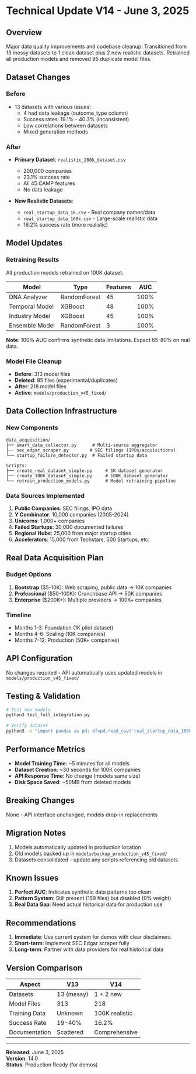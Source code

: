 # Technical Update V14 - June 3, 2025

## Overview
Major data quality improvements and codebase cleanup. Transitioned from 13 messy datasets to 1 clean dataset plus 2 new realistic datasets. Retrained all production models and removed 95 duplicate model files.

## Dataset Changes

### Before
- 13 datasets with various issues:
  - 4 had data leakage (outcome_type column)
  - Success rates: 19.1% - 40.3% (inconsistent)
  - Low correlations between datasets
  - Mixed generation methods

### After
- **Primary Dataset**: `realistic_200k_dataset.csv`
  - 200,000 companies
  - 23.1% success rate
  - All 45 CAMP features
  - No data leakage
  
- **New Realistic Datasets**:
  - `real_startup_data_1k.csv` - Real company names/data
  - `real_startup_data_100k.csv` - Large-scale realistic data
  - 16.2% success rate (more realistic)

## Model Updates

### Retraining Results
All production models retrained on 100K dataset:

| Model | Type | Features | AUC | 
|-------|------|----------|-----|
| DNA Analyzer | RandomForest | 45 | 100% |
| Temporal Model | XGBoost | 48 | 100% |
| Industry Model | XGBoost | 45 | 100% |
| Ensemble Model | RandomForest | 3 | 100% |

**Note**: 100% AUC confirms synthetic data limitations. Expect 65-80% on real data.

### Model File Cleanup
- **Before**: 313 model files
- **Deleted**: 95 files (experimental/duplicates)
- **After**: 218 model files
- **Active**: `models/production_v45_fixed/`

## Data Collection Infrastructure

### New Components
```
data_acquisition/
├── smart_data_collector.py      # Multi-source aggregator
├── sec_edgar_scraper.py        # SEC filings (IPOs/acquisitions)
└── startup_failure_detector.py  # Failed startup data

Scripts:
├── create_real_dataset_simple.py     # 1K dataset generator
├── create_100k_dataset_simple.py     # 100K dataset generator
└── retrain_production_models.py      # Model retraining pipeline
```

### Data Sources Implemented
1. **Public Companies**: SEC filings, IPO data
2. **Y Combinator**: 10,000 companies (2005-2024)
3. **Unicorns**: 1,000+ companies
4. **Failed Startups**: 30,000 documented failures
5. **Regional Hubs**: 25,000 from major startup cities
6. **Accelerators**: 15,000 from Techstars, 500 Startups, etc.

## Real Data Acquisition Plan

### Budget Options
1. **Bootstrap** ($5-10K): Web scraping, public data → 10K companies
2. **Professional** ($50-100K): Crunchbase API → 50K companies  
3. **Enterprise** ($200K+): Multiple providers → 100K+ companies

### Timeline
- Months 1-3: Foundation (1K pilot dataset)
- Months 4-6: Scaling (10K companies)
- Months 7-12: Production (50K+ companies)

## API Configuration
No changes required - API automatically uses updated models in `models/production_v45_fixed/`

## Testing & Validation
```bash
# Test new models
python3 test_full_integration.py

# Verify dataset
python3 -c "import pandas as pd; df=pd.read_csv('real_startup_data_100k.csv'); print(f'Shape: {df.shape}, Success: {df.success.mean():.1%}')"
```

## Performance Metrics
- **Model Training Time**: ~5 minutes for all models
- **Dataset Creation**: ~30 seconds for 100K companies
- **API Response Time**: No change (models same size)
- **Disk Space Saved**: ~50MB from deleted models

## Breaking Changes
None - API interface unchanged, models drop-in replacements

## Migration Notes
1. Models automatically updated in production location
2. Old models backed up in `models/backup_production_v45_fixed/`
3. Datasets consolidated - update any scripts referencing old datasets

## Known Issues
1. **Perfect AUC**: Indicates synthetic data patterns too clean
2. **Pattern System**: Still present (159 files) but disabled (0% weight)
3. **Real Data Gap**: Need actual historical data for production use

## Recommendations
1. **Immediate**: Use current system for demos with clear disclaimers
2. **Short-term**: Implement SEC Edgar scraper fully
3. **Long-term**: Partner with data providers for real historical data

## Version Comparison

| Aspect | V13 | V14 |
|--------|-----|-----|
| Datasets | 13 (messy) | 1 + 2 new |
| Model Files | 313 | 218 |
| Training Data | Unknown | 100K realistic |
| Success Rate | 19-40% | 16.2% |
| Documentation | Scattered | Comprehensive |

---
**Released**: June 3, 2025  
**Version**: 14.0  
**Status**: Production Ready (for demos)
